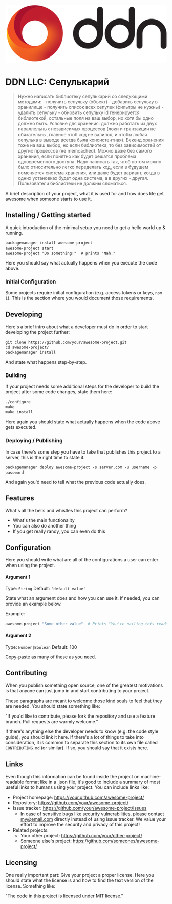 ![Logo of the project](./data/media/image/Logo.svg)

# DDN LLC: Сепулькарий
> Нужно написать библиотеку сепулькарий со следующими методами: - получить 
> сепульку (объект) - добавить сепульку в хранилище - получить список всех
> сепулек (фильтры не нужны) - удалить сепульку - обновить сепульку id
> генерируется библиотекой, остальные поля на ваш выбор, но хотя бы одно должно
> быть. Условие для хранения: должно работать из двух параллельных независимых
> процессов (локи и транзакции не обязательны, главное чтоб код не  валился, и
> чтобы любая сепулька в выводе всегда была консистентная). Бекенд хранения тоже
> на ваш выбор, но если библиотека, то без  зависимостей от других процессов
> (не memcached). Можно даже без самого  хранения, если понятно как будет
> решатся проблема одновременного  доступа. Надо написать так, чтоб потом можно
> было относительно легко переделать  код, если в будущем поменяется система
> хранения, или даже будет  вариант, когда в одних установках будет одна
> система, а в других -  другая. Пользователи библиотеки не должны сломаться.


A brief description of your project, what it is used for and how does life get
awesome when someone starts to use it.

## Installing / Getting started

A quick introduction of the minimal setup you need to get a hello world up &
running.

```shell
packagemanager install awesome-project
awesome-project start
awesome-project "Do something!"  # prints "Nah."
```

Here you should say what actually happens when you execute the code above.

### Initial Configuration

Some projects require initial configuration (e.g. access tokens or keys,
`npm i`).
This is the section where you would document those requirements.

## Developing

Here's a brief intro about what a developer must do in order to start developing
the project further:

```shell
git clone https://github.com/your/awesome-project.git
cd awesome-project/
packagemanager install
```

And state what happens step-by-step.

### Building

If your project needs some additional steps for the developer to build the
project after some code changes, state them here:

```shell
./configure
make
make install
```

Here again you should state what actually happens when the code above gets
executed.

### Deploying / Publishing

In case there's some step you have to take that publishes this project to a
server, this is the right time to state it.

```shell
packagemanager deploy awesome-project -s server.com -u username -p password
```

And again you'd need to tell what the previous code actually does.

## Features

What's all the bells and whistles this project can perform?
* What's the main functionality
* You can also do another thing
* If you get really randy, you can even do this

## Configuration

Here you should write what are all of the configurations a user can enter when
using the project.

#### Argument 1
Type: `String`
Default: `'default value'`

State what an argument does and how you can use it. If needed, you can provide
an example below.

Example:
```bash
awesome-project "Some other value"  # Prints "You're nailing this readme!"
```

#### Argument 2
Type: `Number|Boolean`
Default: 100

Copy-paste as many of these as you need.

## Contributing

When you publish something open source, one of the greatest motivations is that
anyone can just jump in and start contributing to your project.

These paragraphs are meant to welcome those kind souls to feel that they are
needed. You should state something like:

"If you'd like to contribute, please fork the repository and use a feature
branch. Pull requests are warmly welcome."

If there's anything else the developer needs to know (e.g. the code style
guide), you should link it here. If there's a lot of things to take into
consideration, it is common to separate this section to its own file called
`CONTRIBUTING.md` (or similar). If so, you should say that it exists here.

## Links

Even though this information can be found inside the project on machine-readable
format like in a .json file, it's good to include a summary of most useful
links to humans using your project. You can include links like:

- Project homepage: https://your.github.com/awesome-project/
- Repository: https://github.com/your/awesome-project/
- Issue tracker: https://github.com/your/awesome-project/issues
  - In case of sensitive bugs like security vulnerabilities, please contact
    my@email.com directly instead of using issue tracker. We value your effort
    to improve the security and privacy of this project!
- Related projects:
  - Your other project: https://github.com/your/other-project/
  - Someone else's project: https://github.com/someones/awesome-project/


## Licensing

One really important part: Give your project a proper license. Here you should
state what the license is and how to find the text version of the license.
Something like:

"The code in this project is licensed under MIT license."
